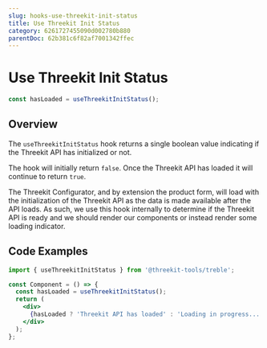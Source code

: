 ```yaml
---
slug: hooks-use-threekit-init-status
title: Use Threekit Init Status
category: 6261727455090d002780b880
parentDoc: 62b381c6f82af7001342ffec
---
```


# Use Threekit Init Status

```jsx
const hasLoaded = useThreekitInitStatus();
```

## Overview

The `useThreekitInitStatus` hook returns a single boolean value indicating if the Threekit API has initialized or not.

The hook will initially return `false`. Once the Threekit API has loaded it will continue to return `true`.

The Threekit Configurator, and by extension the product form, will load with the initialization of the Threekit API as the data is made available after the API loads. As such, we use this hook internally to determine if the Threekit API is ready and we should render our components or instead render some loading indicator.

## Code Examples

```jsx
import { useThreekitInitStatus } from '@threekit-tools/treble';

const Component = () => {
  const hasLoaded = useThreekitInitStatus();
  return (
    <div>
      {hasLoaded ? 'Threekit API has loaded' : 'Loading in progress...'}
    </div>
  );
};
```
